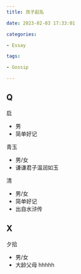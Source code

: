 ```yaml
---
title: 孩子起名

date: 2023-02-03 17:33:01

categories:

- Essay

tags:

- Gossip

---
```


## Q

启
- 男
- 简单好记


青玉
- 男/女
- 谦谦君子温润如玉

清
- 男/女
- 简单好记
- 出自水浒传

## X 
夕拾
- 男/女
- 大龄父母 hhhhh
